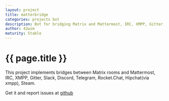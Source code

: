 ```yaml
---
layout: project
title: matterbridge
categories: projects bot
description: Bot for bridging Matrix and Mattermost, IRC, XMPP, Gitter, Slack, Discord, Telegram, Rocket.Chat, Hipchat(via xmpp), Steam.
author: 42wim
maturity: Stable
---
```


# {{ page.title }}
This project implements bridges between Matrix rooms and Mattermost, IRC, XMPP, Gitter, Slack, Discord, Telegram, Rocket.Chat, Hipchat(via xmpp), Steam.

Get it and report issues at [github](https://github.com/42wim/matterbridge)
